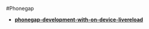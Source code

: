 #Phonegap

* [**phonegap-development-with-on-device-livereload**](http://www.hiddentao.com/archives/2014/08/18/phonegap-development-with-on-device-livereload/)
